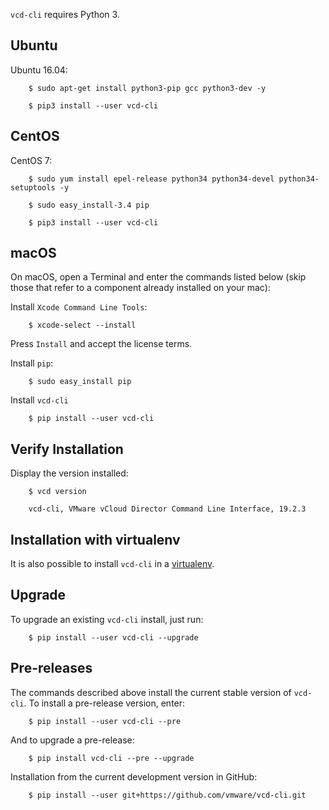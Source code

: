 `vcd-cli` requires Python 3.

## Ubuntu


Ubuntu 16.04:

``` shell
    $ sudo apt-get install python3-pip gcc python3-dev -y

    $ pip3 install --user vcd-cli
```

## CentOS


CentOS 7:

```shell
    $ sudo yum install epel-release python34 python34-devel python34-setuptools -y

    $ sudo easy_install-3.4 pip

    $ pip3 install --user vcd-cli
```

## macOS

On macOS, open a Terminal and enter the commands listed below (skip those that refer to a component already installed on your mac):

Install `Xcode Command Line Tools`:

``` shell
    $ xcode-select --install
```

Press `Install` and accept the license terms.

Install `pip`:

``` shell
    $ sudo easy_install pip
```

Install `vcd-cli`

``` shell
    $ pip install --user vcd-cli
```

## Verify Installation

Display the version installed:

``` shell
    $ vcd version

    vcd-cli, VMware vCloud Director Command Line Interface, 19.2.3
```

## Installation with virtualenv

It is also possible to install `vcd-cli` in a [virtualenv](http://docs.python-guide.org/en/latest/dev/virtualenvs/).

## Upgrade

To upgrade an existing `vcd-cli` install, just run:

``` shell
    $ pip install --user vcd-cli --upgrade
```

## Pre-releases

The commands described above install the current stable version of `vcd-cli`. To install a pre-release version, enter:

``` shell
    $ pip install --user vcd-cli --pre
```

And to upgrade a pre-release:

``` shell
    $ pip install vcd-cli --pre --upgrade
```

Installation from the current development version in GitHub:

``` shell
    $ pip install --user git+https://github.com/vmware/vcd-cli.git
```
